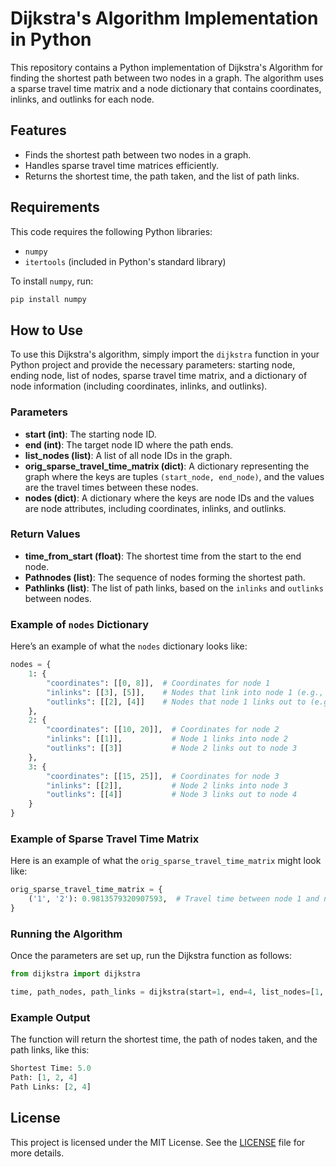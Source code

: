 # Dijkstra's Algorithm Implementation in Python

This repository contains a Python implementation of Dijkstra's Algorithm for finding the shortest path between two nodes in a graph. The algorithm uses a sparse travel time matrix and a node dictionary that contains coordinates, inlinks, and outlinks for each node.

## Features

- Finds the shortest path between two nodes in a graph.
- Handles sparse travel time matrices efficiently.
- Returns the shortest time, the path taken, and the list of path links.

## Requirements

This code requires the following Python libraries:

- `numpy`
- `itertools` (included in Python's standard library)

To install `numpy`, run:
```bash
pip install numpy
```

## How to Use

To use this Dijkstra's algorithm, simply import the `dijkstra` function in your Python project and provide the necessary parameters: starting node, ending node, list of nodes, sparse travel time matrix, and a dictionary of node information (including coordinates, inlinks, and outlinks).

### Parameters

- **start (int)**: The starting node ID.
- **end (int)**: The target node ID where the path ends.
- **list_nodes (list)**: A list of all node IDs in the graph.
- **orig_sparse_travel_time_matrix (dict)**: A dictionary representing the graph where the keys are tuples `(start_node, end_node)`, and the values are the travel times between these nodes.
- **nodes (dict)**: A dictionary where the keys are node IDs and the values are node attributes, including coordinates, inlinks, and outlinks.

### Return Values

- **time_from_start (float)**: The shortest time from the start to the end node.
- **Pathnodes (list)**: The sequence of nodes forming the shortest path.
- **Pathlinks (list)**: The list of path links, based on the `inlinks` and `outlinks` between nodes.

### Example of `nodes` Dictionary

Here’s an example of what the `nodes` dictionary looks like:

```python
nodes = {
    1: {
        "coordinates": [[0, 8]],  # Coordinates for node 1
        "inlinks": [[3], [5]],    # Nodes that link into node 1 (e.g., nodes 3 and 5)
        "outlinks": [[2], [4]]    # Nodes that node 1 links out to (e.g., nodes 2 and 4)
    },
    2: {
        "coordinates": [[10, 20]],  # Coordinates for node 2
        "inlinks": [[1]],           # Node 1 links into node 2
        "outlinks": [[3]]           # Node 2 links out to node 3
    },
    3: {
        "coordinates": [[15, 25]],  # Coordinates for node 3
        "inlinks": [[2]],           # Node 2 links into node 3
        "outlinks": [[4]]           # Node 3 links out to node 4
    }
}
```

### Example of Sparse Travel Time Matrix

Here is an example of what the `orig_sparse_travel_time_matrix` might look like:

```python
orig_sparse_travel_time_matrix = {
    ('1', '2'): 0.9813579320907593,  # Travel time between node 1 and node 2
}
```

### Running the Algorithm

Once the parameters are set up, run the Dijkstra function as follows:

```python
from dijkstra import dijkstra

time, path_nodes, path_links = dijkstra(start=1, end=4, list_nodes=[1, 2, 3, 4], orig_sparse_travel_time_matrix=orig_sparse_travel_time_matrix, nodes=nodes)
```

### Example Output

The function will return the shortest time, the path of nodes taken, and the path links, like this:

```python
Shortest Time: 5.0
Path: [1, 2, 4]
Path Links: [2, 4]
```

## License

This project is licensed under the MIT License. See the [LICENSE](LICENSE) file for more details.
